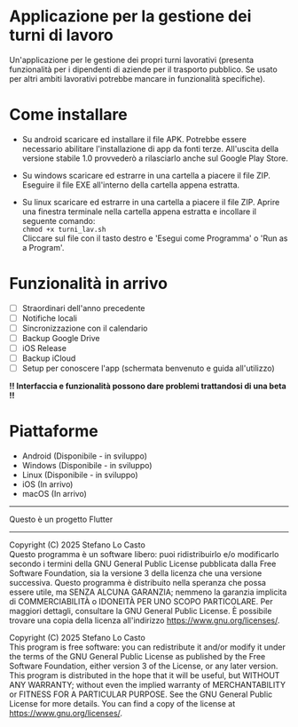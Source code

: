 # Applicazione per la gestione dei turni di lavoro

Un'applicazione per le gestione dei propri turni lavorativi (presenta funzionalità per i dipendenti di aziende per il trasporto pubblico. Se usato per altri ambiti lavorativi potrebbe mancare in funzionalità specifiche).

# Come installare
- Su android scaricare ed installare il file APK. Potrebbe essere necessario abilitare l'installazione di app da fonti terze.
  All'uscita della versione stabile 1.0 provvederò a rilasciarlo anche sul Google Play Store.

- Su windows scaricare ed estrarre in una cartella a piacere il file ZIP. Eseguire il file EXE all'interno della cartella appena estratta.

- Su linux scaricare ed estrarre in una cartella a piacere il file ZIP.
  Aprire una finestra terminale nella cartella appena estratta e incollare il seguente comando:<br/>
  ```chmod +x turni_lav.sh```<br/>
  Cliccare sul file con il tasto destro e 'Esegui come Programma' o 'Run as a Program'.


# Funzionalità in arrivo
- [ ] Straordinari dell'anno precedente
- [ ] Notifiche locali
- [ ] Sincronizzazione con il calendario
- [ ] Backup Google Drive
- [ ] iOS Release
- [ ] Backup iCloud
- [ ] Setup per conoscere l'app (schermata benvenuto e guida all'utilizzo)

__!! Interfaccia e funzionalità possono dare problemi trattandosi di una beta !!__


# Piattaforme
- Android  (Disponibile - in sviluppo)
- Windows  (Disponibile - in sviluppo)
- Linux  (Disponibile - in sviluppo)
- iOS  (In arrivo)
- macOS  (In arrivo)

---
Questo è un progetto Flutter

---
Copyright (C) 2025  Stefano Lo Casto <br/>Questo programma è un software libero: puoi ridistribuirlo e/o modificarlo secondo i termini della GNU General Public License pubblicata dalla Free Software Foundation, sia la versione 3 della licenza che una versione successiva. Questo programma è distribuito nella speranza che possa essere utile, ma SENZA ALCUNA GARANZIA; nemmeno la garanzia implicita di COMMERCIABILITÀ o IDONEITÀ PER UNO SCOPO PARTICOLARE. Per maggiori dettagli, consultare la GNU General Public License. È possibile trovare una copia della licenza all\'indirizzo <https://www.gnu.org/licenses/>.

Copyright (C) 2025  Stefano Lo Casto<br/>This program is free software: you can redistribute it and/or modify it under the terms of the GNU General Public License as published by the Free Software Foundation, either version 3 of the License, or any later version. This program is distributed in the hope that it will be useful, but WITHOUT ANY WARRANTY; without even the implied warranty of MERCHANTABILITY or FITNESS FOR A PARTICULAR PURPOSE. See the GNU General Public License for more details. You can find a copy of the license at <https://www.gnu.org/licenses/>.

